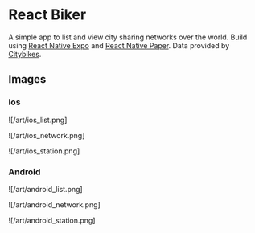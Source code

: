 # React Biker

A simple app to list and view city sharing networks over the world. Build using [React Native Expo](https://expo.dev/) and [React Native Paper](https://reactnativepaper.com/). Data provided by [Citybikes](https://citybik.es/).

## Images

### Ios

![/art/ios_list.png]

![/art/ios_network.png]

![/art/ios_station.png]

### Android

![/art/android_list.png]

![/art/android_network.png]

![/art/android_station.png]